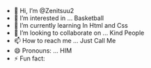 - 👋 Hi, I’m @Zenitsuu2
- 👀 I’m interested in ... Basketball
- 🌱 I’m currently learning In Html and Css 
- 💞️ I’m looking to collaborate on ... Kind People 
- 📫 How to reach me ... Just Call Me 
- 😄 Pronouns: ... HIM
- ⚡ Fun fact: 

<!---
Zenitsuu2/Zenitsuu2 is a ✨ special ✨ repository because its `README.md` (this file) appears on your GitHub profile.
You can click the Preview link to take a look at your changes.
--->
